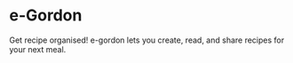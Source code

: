 # e-Gordon
Get recipe organised! e-gordon lets you create, read, and share recipes for your next meal.

